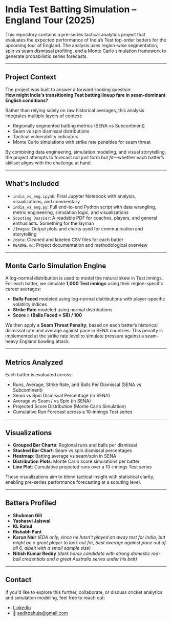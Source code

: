 # **India Test Batting Simulation – England Tour (2025)**

This repository contains a pre-series tactical analytics project that evaluates the expected performance of India’s Test top-order batters for the upcoming tour of England. The analysis uses region-wise segmentation, spin vs seam dismissal profiling, and a Monte Carlo simulation framework to generate probabilistic series forecasts.

---

## **Project Context**

The project was built to answer a forward-looking question:  
**How might India's transitioning Test batting lineup fare in seam-dominant English conditions?**

Rather than relying solely on raw historical averages, this analysis integrates multiple layers of context:

- Regionally segmented batting metrics (SENA vs Subcontinent)
- Seam vs spin dismissal distributions
- Tactical vulnerability indicators
- Monte Carlo simulations with strike rate penalties for seam threat

By combining data engineering, simulation modeling, and visual storytelling, the project attempts to forecast not just form but *fit*—whether each batter’s skillset aligns with the challenge at hand.

---

## **What's Included**

- `india_vs_eng.ipynb`: Final Jupyter Notebook with analysis, visualizations, and commentary  
- `india_vs_eng.py`: Full end-to-end Python script with data wrangling, metric engineering, simulation logic, and visualizations
- `Scouting Dossier`: A readable PDF for coaches, players, and general enthusiasts. Something for the layman
- `/Images`: Output plots and charts used for communication and storytelling  
- `/data`: Cleaned and labeled CSV files for each batter  
- `README.md`: Project documentation and methodological overview

---

## **Monte Carlo Simulation Engine**

A log-normal distribution is used to model the natural skew in Test innings. For each batter, we simulate **1,000 Test innings** using their region-specific career averages:

- **Balls Faced** modeled using log-normal distributions with player-specific volatility indices  
- **Strike Rate** modeled using normal distributions  
- **Score = (Balls Faced × SR) / 100**

We then apply a **Seam Threat Penalty**, based on each batter’s historical dismissal rate and average against pace in SENA countries. This penalty is implemented at the strike rate level to simulate pressure against a seam-heavy England bowling attack.

---

## **Metrics Analyzed**

Each batter is evaluated across:

- Runs, Average, Strike Rate, and Balls Per Dismissal (SENA vs Subcontinent)  
- Seam vs Spin Dismissal Percentage (in SENA)  
- Average vs Seam / vs Spin (in SENA)  
- Projected Score Distribution (Monte Carlo Simulation)  
- Cumulative Run Forecast across a 10-innings Test series  

---

## **Visualizations**

- **Grouped Bar Charts**: Regional runs and balls per dismissal  
- **Stacked Bar Chart**: Seam vs spin dismissal percentages  
- **Heatmap**: Batting average vs seam/spin in SENA  
- **Distribution Plots**: Monte Carlo score simulations per batter  
- **Line Plot**: Cumulative projected runs over a 10-innings Test series  

These visualizations aim to blend tactical insight with statistical clarity, enabling pre-series performance forecasting at a scouting level.

---

## **Batters Profiled**

- **Shubman Gill**  
- **Yashasvi Jaiswal**  
- **KL Rahul**  
- **Rishabh Pant**
- **Karun Nair** *(EDA only, since he hasn't played an away test for India, but might be a great player to look out for, best average against pace out of all 6, albeit with a small sample size)*
- **Nitish Kumar Reddy** *(dark horse candidate with strong domestic red-ball credentials and a great Australia series under his belt)*

---

## **Contact**

If you'd like to explore this further, collaborate, or discuss cricket analytics and simulation modeling, feel free to reach out:

- [LinkedIn](https://www.linkedin.com/in/aaditpahuja)  
- 📧 aaditpahuja@gmail.com
